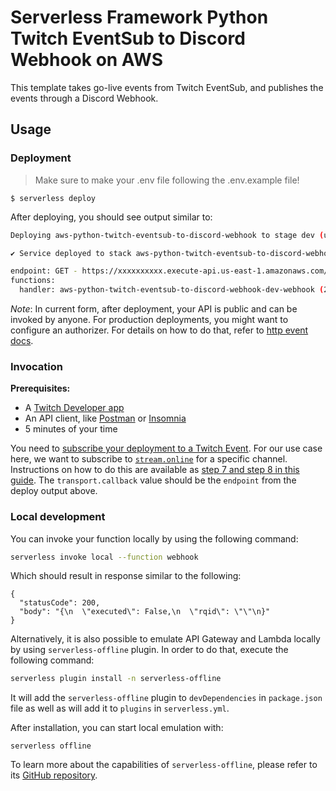 <!--
title: 'AWS Twitch EventSub to Discord Webhook'
description: 'This template takes go-live events from Twitch EventSub, and publishes the events through a Discord Webhook.'
layout: Doc
framework: v3
platform: AWS
language: python
authorLink: 'https://github.com/dylmye'
authorName: 'Dylan Myers'
authorAvatar: 'https://avatars1.githubusercontent.com/u/7024578?s=200&v=4'
-->

# Serverless Framework Python Twitch EventSub to Discord Webhook on AWS

This template takes go-live events from Twitch EventSub, and publishes the events through a Discord Webhook.

## Usage

### Deployment

> Make sure to make your .env file following the .env.example file!

```
$ serverless deploy
```

After deploying, you should see output similar to:

```bash
Deploying aws-python-twitch-eventsub-to-discord-webhook to stage dev (us-east-1)

✔ Service deployed to stack aws-python-twitch-eventsub-to-discord-webhook-dev (140s)

endpoint: GET - https://xxxxxxxxxx.execute-api.us-east-1.amazonaws.com/dev/webhook
functions:
  handler: aws-python-twitch-eventsub-to-discord-webhook-dev-webhook (2.3 kB)
```

_Note_: In current form, after deployment, your API is public and can be invoked by anyone. For production deployments, you might want to configure an authorizer. For details on how to do that, refer to [http event docs](https://www.serverless.com/framework/docs/providers/aws/events/apigateway/).

### Invocation

**Prerequisites:**

* A [Twitch Developer app](https://dev.twitch.tv/console/apps/)
* An API client, like [Postman](https://www.postman.com/downloads/) or [Insomnia](https://insomnia.rest/download)
* 5 minutes of your time

You need to [subscribe your deployment to a Twitch Event](https://dev.twitch.tv/docs/eventsub). For our use case here, we want to subscribe to [`stream.online`](https://dev.twitch.tv/docs/eventsub/eventsub-subscription-types/#streamonline) for a specific channel. Instructions on how to do this are available as [step 7 and step 8 in this guide](https://dylmye.me/2021/03/08/twitch-discord/). The `transport.callback` value should be the `endpoint` from the deploy output above.

### Local development

You can invoke your function locally by using the following command:

```bash
serverless invoke local --function webhook
```

Which should result in response similar to the following:

```
{
  "statusCode": 200,
  "body": "{\n  \"executed\": False,\n  \"rqid\": \"\"\n}"
}
```

Alternatively, it is also possible to emulate API Gateway and Lambda locally by using `serverless-offline` plugin. In order to do that, execute the following command:

```bash
serverless plugin install -n serverless-offline
```

It will add the `serverless-offline` plugin to `devDependencies` in `package.json` file as well as will add it to `plugins` in `serverless.yml`.

After installation, you can start local emulation with:

```
serverless offline
```

To learn more about the capabilities of `serverless-offline`, please refer to its [GitHub repository](https://github.com/dherault/serverless-offline).
